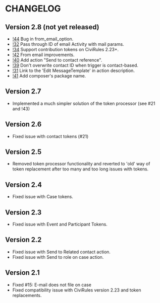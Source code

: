 # CHANGELOG

## Version 2.8 (not yet released)

* [!44](https://lab.civicrm.org/extensions/emailapi/-/merge_requests/44) Bug in from_email_option.
* [!32](https://lab.civicrm.org/extensions/emailapi/-/merge_requests/32) Pass through ID of email Activity with mail params.
* [!34](https://lab.civicrm.org/extensions/emailapi/-/merge_requests/34) Support contribution tokens on CiviRules 2.23+.
* [!42](https://lab.civicrm.org/extensions/emailapi/-/merge_requests/42) From email improvements.
* [!40](https://lab.civicrm.org/extensions/emailapi/-/merge_requests/40) Add action "Send to contact reference".
* [!39](https://lab.civicrm.org/extensions/emailapi/-/merge_requests/39) Don't overwrite contact ID when trigger is contact-based.
* [!31](https://lab.civicrm.org/extensions/emailapi/-/merge_requests/31) Link to the 'Edit MessageTemplate' in action description.
* [!41](https://lab.civicrm.org/extensions/emailapi/-/merge_requests/41) Add composer's package name.

## Version 2.7

* Implemented a much simpler solution of the token processor (see #21 and !43)

## Version 2.6

* Fixed issue with contact tokens (#21)

## Version 2.5

* Removed token processor functionality and reverted to 'old' way of token replacement after too many and too long issues with tokens.

## Version 2.4

* Fixed issue with Case tokens.

## Version 2.3

* Fixed issue with Event and Participant Tokens.

## Version 2.2

* Fixed issue with Send to Related contact action.
* Fixed issue with Send to role on case action.

## Version 2.1

* Fixed #15: E-mail does not file on case
* Fixed compatibility issue with CiviRules version 2.23 and token replacements.
